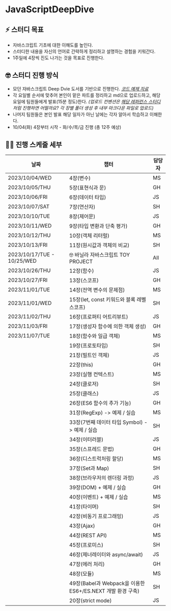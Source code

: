 # JavaScriptDeepDive

## ⚡️ 스터디 목표

- 자바스크립트 기초에 대한 이해도를 높인다.
- 스터디한 내용을 자신의 언어로 간략하게 정리하고 설명하는 경험을 키워간다.
- 1주일에 4장씩 진도 나가는 것을 목표로 진행한다.

## 🤓 스터디 진행 방식

- 모던 자바스크립트 Deep Dvie 도서를 기반으로 진행한다.
  _[코드 예제 자료](https://github.com/wikibook/mjs)_
- 각 요일별 순서에 맞추어 본인이 맡은 파트를 정리하고 md으로 업로드하고, 해당 요일에 팀원들에게 발표(15분 정도)한다.
  _(업로드 컨벤션은 [해당 레퍼런스 스터디](https://github.com/suu3/js_deepdive_study/tree/main/05.%ED%91%9C%ED%98%84%EC%8B%9D%EA%B3%BC%20%EB%AC%B8) 처럼 진행하면 어떨까요? 각 장별 폴더 생성 후 내부 마크다운 파일로 업로드)_
- 나머지 팀원들은 본인 발표 해당 일자가 아닌 날에는 각자 알아서 학습하고 이해한다.
- 10/04(화) 4장부터 시작 - 화/수/목/금 진행 (총 12주 예상)

## 🧑‍💻 진행 스케줄 세부

| 날짜                       | 챕터                                                       | 담당자 |
| -------------------------- | ---------------------------------------------------------- | ------ |
| 2023/10/04/WED             | 4장(변수)                                                  | MS     |
| 2023/10/05/THU             | 5장(표현식과 문)                                           | GH     |
| 2023/10/06/FRI             | 6장(데이터 타입)                                           | JS     |
| 2023/10/07/SAT             | 7장(연산자)                                                | SH     |
| 2023/10/10/TUE             | 8장(제어문)                                                | JS     |
| 2023/10/11/WED             | 9장(타입 변환과 단축 평가)                                 | GH     |
| 2023/10/12/THU             | 10장(객체 리터럴)                                          | MS     |
| 2023/10/13/FRI             | 11장(원시값과 객체의 비교)                                 | SH     |
| 2023/10/17/TUE - 10/25/WED | 🤓 바닐라 자바스크립트 TOY PROJECT                         | All    |
| 2023/10/26/THU             | 12장(함수)                                                 | JS     |
| 2023/10/27/FRI             | 13장(스코프)                                               | GH     |
| 2023/11/01/TUE             | 14장(전역 변수의 문제점)                                   | MS     |
| 2023/11/01/WED             | 15장(let, const 키워드와 블록 레벨 스코프)                 | SH     |
| 2023/11/02/THU             | 16장(프로퍼티 어트리뷰트)                                  | JS     |
| 2023/11/03/FRI             | 17장(생성자 함수에 의한 객체 생성)                         | GH     |
| 2023/11/07/TUE             | 18장(함수와 일급 객체)                                     | MS     |
|                            | 19장(프로토타입)                                           | SH     |
|                            | 21장(빌트인 객체)                                          | JS     |
|                            | 22장(this)                                                 | GH     |
|                            | 23장(실행 컨텍스트)                                        | MS     |
|                            | 24장(클로저)                                               | SH     |
|                            | 25장(클래스)                                               | JS     |
|                            | 26장(ES6 함수의 추가 기능)                                 | GH     |
|                            | 31장(RegExp) -> 예제 / 실습                                | MS     |
|                            | 33장(7번째 데이터 타입 Symbol) -> 예제 / 실습              | SH     |
|                            | 34장(이터러블)                                             | JS     |
|                            | 35장(스프레드 문법)                                        | GH     |
|                            | 36장(디스트럭처링 할당)                                    | MS     |
|                            | 37장(Set과 Map)                                            | SH     |
|                            | 38장(브라우저의 렌더링 과정)                               | JS     |
|                            | 39장(DOM) + 예제 / 실습                                    | GH     |
|                            | 40장(이벤트) + 예제 / 실습                                 | MS     |
|                            | 41장(타이머)                                               | SH     |
|                            | 42장(비동기 프로그래밍)                                    | JS     |
|                            | 43장(Ajax)                                                 | GH     |
|                            | 44장(REST API)                                             | MS     |
|                            | 45장(프로미스)                                             | SH     |
|                            | 46장(제너레이터와 async/await)                             | JS     |
|                            | 47장(에러 처리)                                            | GH     |
|                            | 48장(모듈)                                                 | MS     |
|                            | 49장(Babel과 Webpack을 이용한 ES6+/ES.NEXT 개발 환경 구축) | SH     |
|                            | 20장(strict mode)                                          | JS     |
